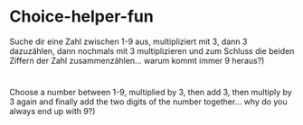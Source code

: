 # Choice-helper-fun
Suche dir eine Zahl zwischen 1-9 aus,
multipliziert mit 3,
dann 3 dazuzählen,
dann nochmals mit 3 multiplizieren und
zum Schluss die beiden Ziffern der Zahl zusammenzählen...
warum kommt immer 9 heraus?)
#
Choose a number between 1-9,
multiplied by 3,
then add 3,
then multiply by 3 again and
finally add the two digits of the number together...
why do you always end up with 9?)
